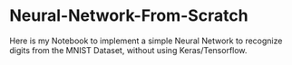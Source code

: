# Neural-Network-From-Scratch
Here is my Notebook to implement a simple Neural Network to recognize digits from the MNIST Dataset, without using Keras/Tensorflow.
